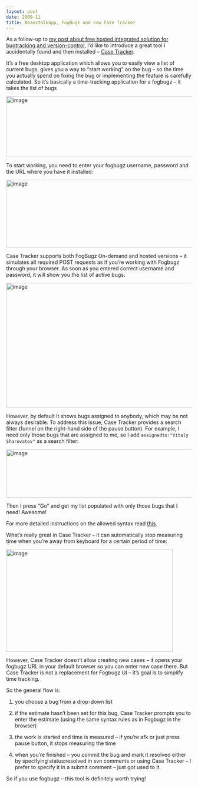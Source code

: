 ```yaml
---
layout: post
date: 2009-11
title: Beanstalkapp, FogBugz and now Case Tracker
---
```



As a follow-up to <a href="http://sharovatov.wordpress.com/2009/05/23/beanstalkapp-and-fogbugz-free-online-bugtracking-and-version-control/">my post about free hosted integrated solution for bugtracking and version-control</a>, I’d like to introduce a great tool I accidentally found and then installed – <a href="http://code.google.com/p/visionmap/wiki/CaseTracker">Case Tracker</a>.

It’s a free desktop application which allows you to easily view a list of current bugs, gives you a way to “start working” on the bug – so the time you actually spend on fixing the bug or implementing the feature is carefully calculated. So it’s basically a time-tracking application for a fogbugz – it takes the list of bugs

<img title="image" border="0" alt="image" src="http://sharovatov.files.wordpress.com/2009/11/image.png?w=717&#038;h=165" width="717" height="165">

To start working, you need to enter your fogbugz username, password and the URL where you have it installed:

<img title="image" border="0" alt="image" src="http://sharovatov.files.wordpress.com/2009/11/image1.png?w=505&#038;h=184" width="505" height="184">

Case Tracker supports both FogBugz On-demand and hosted versions – it simulates all required POST requests as if you’re working with Fogbugz through your browser. As soon as you entered correct username and password, it will show you the list of active bugs:

<img title="image" border="0" alt="image" src="http://sharovatov.files.wordpress.com/2009/11/image2.png?w=639&#038;h=339" width="639" height="339">

However, by default it shows bugs assigned to anybody, which may be not always desirable. To address this issue, Case Tracker provides a search filter (funnel on the right-hand side of the pause button). For example, I need only those bugs that are assigned to me, so I add `assignedto:"Vitaly Sharovatov"` as a search filter:

<img title="image" border="0" alt="image" src="http://sharovatov.files.wordpress.com/2009/11/image3.png?w=687&#038;h=131" width="687" height="131">

Then I press “Go” and get my list populated with only those bugs that I need! Awesome!

For more detailed instructions on the allowed syntax read <a href="http://www.fogcreek.com/fogbugz/docs/60/topics/basics/Searchingforcases.html">this</a>.

What’s really great in Case Tracker – it can automatically stop measuring time when you’re away from keyboard for a certain period of time:

<img title="image" border="0" alt="image" src="http://sharovatov.files.wordpress.com/2009/11/image4.png?w=452&#038;h=278" width="452" height="278">

However, Case Tracker doesn’t allow creating new cases – it opens your fogbugz URL in your default browser so you can enter new case there. But Case Tracker is not a replacement for Fogbugz UI – it’s goal is to simplify time tracking.

So the general flow is:

1. you choose a bug from a drop-down list

2. if the estimate hasn’t been set for this bug, Case Tracker prompts you to enter the estimate (using the same syntax rules as in Fogbugz in the browser)

3. the work is started and time is measured – if you’re afk or just press pause button, it stops measuring the time

4. when you’re finished – you commit the bug and mark it resolved either by specifying status:resolved in svn comments or using Case Tracker – I prefer to specify it in a submit comment – just got used to it.

So if you use fogbugz – this tool is definitely worth trying!